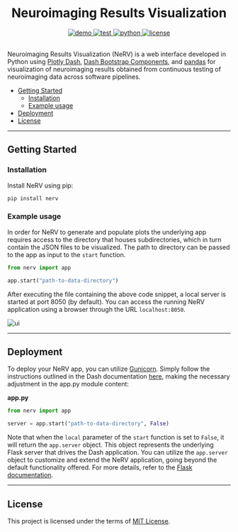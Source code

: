 <div align="center">

# Neuroimaging Results Visualization

<div>
    <a href="https://nerv-demo.onrender.com/">
        <img src="https://img.shields.io/website?down_color=D8BFD8&label=demo&style=flat-square&up_color=8FBC8F&url=https%3A%2F%2Fnerv-demo.onrender.com%2Fexperiment7" alt="demo">
    </a>
    <a href="https://github.com/rmanaem/nerv/actions/workflows/test.yaml">
        <img src="https://img.shields.io/github/actions/workflow/status/neurobagel/api/test.yaml?color=BDB76B&label=test&style=flat-square" alt="test">
    </a>
    <a href="https://www.python.org/">
        <img src="https://img.shields.io/badge/python-3.10-4682B4?style=flat-square" alt="python">
    </a>
    <a href="LICENSE">
        <img src="https://img.shields.io/github/license/neurobagel/api?color=CD5C5C&style=flat-square" alt="license">
    </a>
</div>
<br>
</div>

Neuroimaging Results Visualization (NeRV) is a web interface developed in Python using [Plotly Dash](https://dash.plotly.com/), [Dash Bootstrap Components](https://dash-bootstrap-components.opensource.faculty.ai/), and [pandas](https://pandas.pydata.org/) for visualization of neuroimaging results obtained from continuous testing of neuroimaging data across software pipelines.

- [Getting Started](#getting-started)
  - [Installation](#installation)
  - [Example usage](#example-usage)
- [Deployment](#deployment)
- [License](#license)

______________________________________________________________________

## Getting Started

### Installation

Install NeRV using pip:

```bash
pip install nerv
```

### Example usage

In order for NeRV to generate and populate plots the underlying app requires access to the directory that houses subdirectories, which in turn contain the JSON files to be visualized. The path to directory can be passed to the app as input to the `start` function.

```python
from nerv import app

app.start("path-to-data-directory")
```

After executing the file containing the above code snippet, a local server is started at port 8050 (by default). You can access the running NeRV application using a browser through the URL `localhost:8050`.

![ui](https://github.com/rmanaem/nerv/blob/master/img/ui.png?raw=true)

______________________________________________________________________

## Deployment

To deploy your NeRV app, you can utilize [Gunicorn](https://gunicorn.org/). Simply follow the instructions outlined in the Dash documentation [here](https://dash.plotly.comdeployment#heroku-for-sharing-public-dash-apps), making the necessary adjustment in the app.py module content:

**app.py**

```Python
from nerv import app

server = app.start("path-to-data-directory", False)
```

Note that when the `local` parameter of the `start` function is set to `False`, it will return the `app.server` object. This object represents the underlying Flask server that drives the Dash application. You can utilize the `app.server` object to customize and extend the NeRV application, going beyond the default functionality offered. For more details, refer to the [Flask documentation](https://flask.palletsprojects.com/).

______________________________________________________________________

## License

This project is licensed under the terms of [MIT License](LICENSE).
